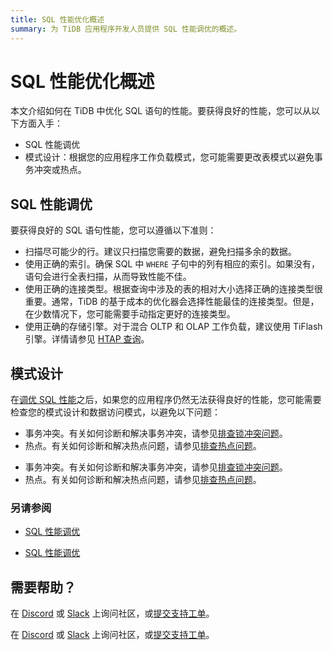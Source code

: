 ```yaml
---
title: SQL 性能优化概述
summary: 为 TiDB 应用程序开发人员提供 SQL 性能调优的概述。
---
```


# SQL 性能优化概述

本文介绍如何在 TiDB 中优化 SQL 语句的性能。要获得良好的性能，您可以从以下方面入手：

* SQL 性能调优
* 模式设计：根据您的应用程序工作负载模式，您可能需要更改表模式以避免事务冲突或热点。

## SQL 性能调优

要获得良好的 SQL 语句性能，您可以遵循以下准则：

* 扫描尽可能少的行。建议只扫描您需要的数据，避免扫描多余的数据。
* 使用正确的索引。确保 SQL 中 `WHERE` 子句中的列有相应的索引。如果没有，语句会进行全表扫描，从而导致性能不佳。
* 使用正确的连接类型。根据查询中涉及的表的相对大小选择正确的连接类型很重要。通常，TiDB 的基于成本的优化器会选择性能最佳的连接类型。但是，在少数情况下，您可能需要手动指定更好的连接类型。
* 使用正确的存储引擎。对于混合 OLTP 和 OLAP 工作负载，建议使用 TiFlash 引擎。详情请参见 [HTAP 查询](/develop/dev-guide-hybrid-oltp-and-olap-queries.md)。

## 模式设计

在[调优 SQL 性能](#sql-性能调优)之后，如果您的应用程序仍然无法获得良好的性能，您可能需要检查您的模式设计和数据访问模式，以避免以下问题：

<CustomContent platform="tidb">

* 事务冲突。有关如何诊断和解决事务冲突，请参见[排查锁冲突问题](/troubleshoot-lock-conflicts.md)。
* 热点。有关如何诊断和解决热点问题，请参见[排查热点问题](/troubleshoot-hot-spot-issues.md)。

</CustomContent>

<CustomContent platform="tidb-cloud">

* 事务冲突。有关如何诊断和解决事务冲突，请参见[排查锁冲突问题](https://docs.pingcap.com/tidb/stable/troubleshoot-lock-conflicts)。
* 热点。有关如何诊断和解决热点问题，请参见[排查热点问题](https://docs.pingcap.com/tidb/stable/troubleshoot-hot-spot-issues)。

</CustomContent>

### 另请参阅

<CustomContent platform="tidb">

* [SQL 性能调优](/sql-tuning-overview.md)

</CustomContent>

<CustomContent platform="tidb-cloud">

* [SQL 性能调优](/tidb-cloud/tidb-cloud-sql-tuning-overview.md)

</CustomContent>

## 需要帮助？

<CustomContent platform="tidb">

在 [Discord](https://discord.gg/DQZ2dy3cuc?utm_source=doc) 或 [Slack](https://slack.tidb.io/invite?team=tidb-community&channel=everyone&ref=pingcap-docs) 上询问社区，或[提交支持工单](/support.md)。

</CustomContent>

<CustomContent platform="tidb-cloud">

在 [Discord](https://discord.gg/DQZ2dy3cuc?utm_source=doc) 或 [Slack](https://slack.tidb.io/invite?team=tidb-community&channel=everyone&ref=pingcap-docs) 上询问社区，或[提交支持工单](https://tidb.support.pingcap.com/)。

</CustomContent>
